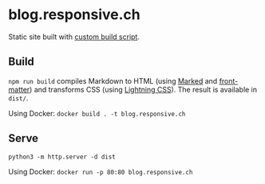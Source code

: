 # blog.responsive.ch

Static site built with [custom build script](./bin/build.js).

## Build

`npm run build` compiles Markdown to HTML (using [Marked](https://marked.js.org) and [front-matter](https://github.com/jxson/front-matter)) and transforms CSS (using [Lightning CSS](https://lightningcss.dev)). The result is available in `dist/`.

Using Docker: `docker build . -t blog.responsive.ch`

## Serve

`python3 -m http.server -d dist`

Using Docker: `docker run -p 80:80 blog.responsive.ch`
